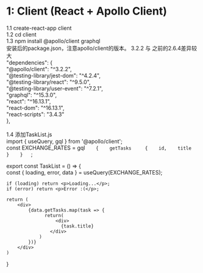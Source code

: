 1: Client (React + Apollo Client)
====
1.1 create-react-app client <br/>
1.2 cd client <br/>
1.3 npm install @apollo/client graphql <br/>
安装后的package.json，注意apollo/client的版本。 3.2.2 与 之前的2.6.4差异较大 <br/>
  "dependencies": {   
    "@apollo/client": "^3.2.2",   
    "@testing-library/jest-dom": "^4.2.4",    
    "@testing-library/react": "^9.5.0",   
    "@testing-library/user-event": "^7.2.1",    
    "graphql": "^15.3.0",   
    "react": "^16.13.1",    
    "react-dom": "^16.13.1",    
    "react-scripts": "3.4.3"    
  },    
 <br/>
 1.4 添加TaskList.js    
 import { useQuery, gql } from '@apollo/client';    
 const EXCHANGE_RATES = gql`    
      {   
        getTasks    
        {   
          id,   
            title   
        }   
      }   
`;    

 
export const TaskList = () => {   
    const { loading, error, data } = useQuery(EXCHANGE_RATES);    
    
    if (loading) return <p>Loading...</p>;    
    if (error) return <p>Error :(</p>;    

    return (    
        <div>   
            {data.getTasks.map(task => {    
                  return(       
                      <div>   
                        {task.title}    
                    </div>    
                )   
            })}   
        </div>    
    )   
}   
